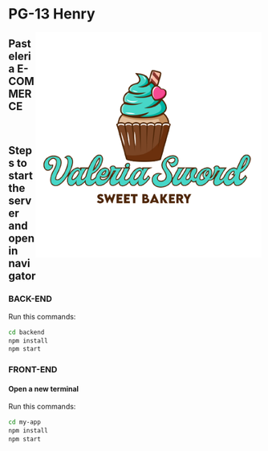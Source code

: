 # PG-13 Henry

<img align="right" src="./my-app/src/Images/Logo_Pasteleria_T.png" height="450px">

## Pasteleria E-COMMERCE

</br>

## Steps to start the server and open in navigator

### BACK-END

<p>Run this commands:</p>

```bash
cd backend
npm install
npm start
```

### FRONT-END

#### Open a new terminal

<p>Run this commands:</p>

```bash
cd my-app
npm install
npm start
```

